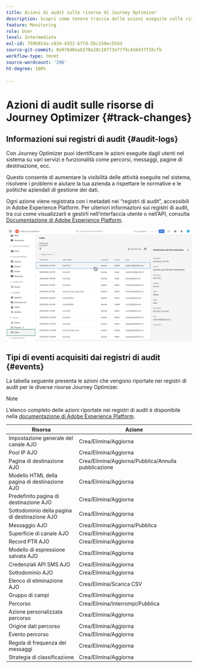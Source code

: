 ```yaml
---
title: Azioni di audit sulle risorse di Journey Optimizer
description: Scopri come tenere traccia delle azioni eseguite sulle risorse Journey Optimizer.
feature: Monitoring
role: User
level: Intermediate
exl-id: 759b014a-c834-4331-bffd-5bc159ec555d
source-git-commit: 0e978d0eab570a28c187f3e7779c450437f16cfb
workflow-type: tm+mt
source-wordcount: '296'
ht-degree: 100%

---
```


# Azioni di audit sulle risorse di Journey Optimizer {#track-changes}

## Informazioni sui registri di audit {#audit-logs}

Con Journey Optimizer puoi identificare le azioni eseguite dagli utenti nel sistema su vari servizi e funzionalità come percorsi, messaggi, pagine di destinazione, ecc.

Questo consente di aumentare la visibilità delle attività eseguite nel sistema, risolvere i problemi e aiutare la tua azienda a rispettare le normative e le politiche aziendali di gestione dei dati.

Ogni azione viene registrata con i metadati nei “registri di audit”, accessibili in Adobe Experience Platform. Per ulteriori informazioni sui registri di audit, tra cui come visualizzarli e gestirli nell’interfaccia utente o nell’API, consulta [Documentazione di Adobe Experience Platform](https://experienceleague.adobe.com/docs/experience-platform/landing/governance-privacy-security/audit-logs/overview.html?lang=it).

![](assets/audit-logs.png)

## Tipi di eventi acquisiti dai registri di audit {#events}

La tabella seguente presenta le azioni che vengono riportate nei registri di audit per le diverse risorse Journey Optimizer.

>[!NOTE]
>
>L’elenco completo delle azioni riportate nei registri di audit è disponibile nella [documentazione di Adobe Experience Platform](https://experienceleague.adobe.com/docs/experience-platform/landing/governance-privacy-security/audit-logs/overview.html?lang=it#category).

| Risorsa | Azione |
|-----------|------------------|
| Impostazione generale del canale AJO | Crea/Elimina/Aggiorna |
| Pool IP AJO | Crea/Elimina/Aggiorna |
| Pagina di destinazione AJO | Crea/Elimina/Aggiorna/Pubblica/Annulla pubblicazione |
| Modello HTML della pagina di destinazione AJO | Crea/Elimina/Aggiorna |
| Predefinito pagina di destinazione AJO | Crea/Elimina/Aggiorna |
| Sottodominio della pagina di destinazione AJO | Crea/Elimina/Aggiorna |
| Messaggio AJO | Crea/Elimina/Aggiorna/Pubblica |
| Superficie di canale AJO | Crea/Elimina/Aggiorna |
| Record PTR AJO | Crea/Elimina/Aggiorna |
| Modello di espressione salvata AJO | Crea/Elimina/Aggiorna |
| Credenziali API SMS AJO | Crea/Elimina/Aggiorna |
| Sottodominio AJO | Crea/Elimina/Aggiorna |
| Elenco di eliminazione AJO | Crea/Elimina/Scarica CSV |
| Gruppo di campi | Crea/Elimina/Aggiorna |
| Percorso | Crea/Elimina/Interrompi/Pubblica |
| Azione personalizzata percorso | Crea/Elimina/Aggiorna |
| Origine dati percorso | Crea/Elimina/Aggiorna |
| Evento percorso | Crea/Elimina/Aggiorna |
| Regola di frequenza dei messaggi | Crea/Elimina/Aggiorna |
| Strategia di classificazione | Crea/Elimina/Aggiorna |
